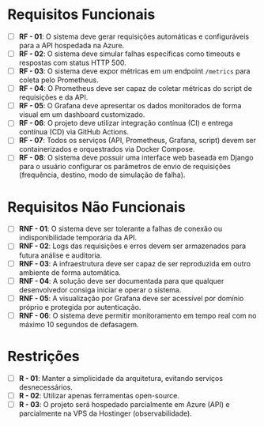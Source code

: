 # Requisitos Funcionais

- [ ] **RF - 01**: O sistema deve gerar requisições automáticas e configuráveis para a API hospedada na Azure.  
- [ ] **RF - 02**: O sistema deve simular falhas específicas como timeouts e respostas com status HTTP 500.  
- [ ] **RF - 03**: O sistema deve expor métricas em um endpoint `/metrics` para coleta pelo Prometheus.  
- [ ] **RF - 04**: O Prometheus deve ser capaz de coletar métricas do script de requisições e da API.  
- [ ] **RF - 05**: O Grafana deve apresentar os dados monitorados de forma visual em um dashboard customizado.  
- [ ] **RF - 06**: O projeto deve utilizar integração contínua (CI) e entrega contínua (CD) via GitHub Actions.  
- [ ] **RF - 07**: Todos os serviços (API, Prometheus, Grafana, script) devem ser containerizados e orquestrados via Docker Compose.  
- [ ] **RF - 08**: O sistema deve possuir uma interface web baseada em Django para o usuário configurar os parâmetros de envio de requisições (frequência, destino, modo de simulação de falha).

# Requisitos Não Funcionais

- [ ] **RNF - 01**: O sistema deve ser tolerante a falhas de conexão ou indisponibilidade temporária da API.  
- [ ] **RNF - 02**: Logs das requisições e erros devem ser armazenados para futura análise e auditoria.  
- [ ] **RNF - 03**: A infraestrutura deve ser capaz de ser reproduzida em outro ambiente de forma automática.  
- [ ] **RNF - 04**: A solução deve ser documentada para que qualquer desenvolvedor consiga iniciar e operar o sistema.  
- [ ] **RNF - 05**: A visualização por Grafana deve ser acessível por domínio próprio e protegida por autenticação.  
- [ ] **RNF - 06**: O sistema deve permitir monitoramento em tempo real com no máximo 10 segundos de defasagem.  

# Restrições

- [ ] **R - 01**: Manter a simplicidade da arquitetura, evitando serviços desnecessários.  
- [ ] **R - 02**: Utilizar apenas ferramentas open-source.  
- [ ] **R - 03**: O projeto será hospedado parcialmente em Azure (API) e parcialmente na VPS da Hostinger (observabilidade).